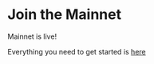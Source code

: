 # Join the Mainnet

Mainnet is live!

Everything you need to get started is [here](https://polkachu.com/networks/migaloo)
